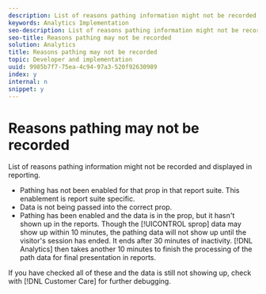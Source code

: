 ```yaml
---
description: List of reasons pathing information might not be recorded and displayed in reporting.
keywords: Analytics Implementation
seo-description: List of reasons pathing information might not be recorded and displayed in reporting.
seo-title: Reasons pathing may not be recorded
solution: Analytics
title: Reasons pathing may not be recorded
topic: Developer and implementation
uuid: 9985b7f7-75ea-4c94-97a3-520f92630989
index: y
internal: n
snippet: y
---
```


# Reasons pathing may not be recorded

List of reasons pathing information might not be recorded and displayed in reporting.

* Pathing has not been enabled for that prop in that report suite. This enablement is report suite specific. 
* Data is not being passed into the correct prop. 
* Pathing has been enabled and the data is in the prop, but it hasn't shown up in the reports. Though the [!UICONTROL sprop] data may show up within 10 minutes, the pathing data will not show up until the visitor's session has ended. It ends after 30 minutes of inactivity. [!DNL Analytics] then takes another 10 minutes to finish the processing of the path data for final presentation in reports.

If you have checked all of these and the data is still not showing up, check with [!DNL Customer Care] for further debugging. 
